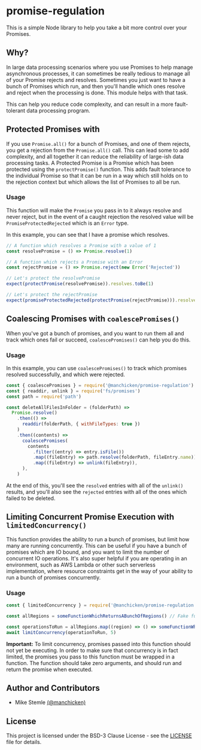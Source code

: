 # promise-regulation

This is a simple Node library to help you take a bit more control over your Promises.

## Why?

In large data processing scenarios where you use Promises to help manage asynchronous processes, it can sometimes be really tedious to manage all of your Promise rejects and resolves. Sometimes you just want to have a bunch of Promises which run, and then you'll handle which ones resolve and reject when the processing is done. This module helps with that task.

This can help you reduce code complexity, and can result in a more fault-tolerant data processing program.

## Protected Promises with

If you use `Promise.all()` for a bunch of Promises, and one of them rejects, you get a rejection from the `Promise.all()` call. This can lead some to add complexity, and all together it can reduce the reliability of large-ish data processing tasks. A Protected Promise is a Promise which has been protected using the `protectPromise()` function. This adds fault tolerance to the individual Promise so that it can be run in a way which still holds on to the rejection context but which allows the list of Promises to all be run.

### Usage

This function will make the `Promise` you pass in to it always resolve and never reject, but in the event of a caught rejection the resolved value will be `PromiseProtectedRejected` which is an `Error` type.

In this example, you can see that I have a promise which resolves.

```javascript
// A function which resolves a Promise with a value of 1
const resolvePromise = () => Promise.resolve(1)

// A function which rejects a Promise with an Error
const rejectPromise = () => Promise.reject(new Error('Rejected'))

// Let's protect the resolvePromise
expect(protectPromise(resolvePromise)).resolves.toBe(1)

// Let's protect the rejectPromise
expect(promiseProtectedRejected(protectPromise(rejectPromise))).resolves.toBeInstanceOf(PromiseProtectedRejected)
```

## Coalescing Promises with `coalescePromises()`

When you've got a bunch of promises, and you want to run them all and track which ones fail or succeed, `coalescePromises()` can help you do this.

### Usage

In this example, you can use `coalescePromises()` to track which promises resolved successfully, and which were rejected.

```javascript
const { coalescePromises } = require('@manchicken/promise-regulation')
const { readdir, unlink } = require('fs/promises')
const path = require('path')

const deleteAllFilesInFolder = (folderPath) =>
  Promise.resolve()
    .then(() =>
      readdir(folderPath, { withFileTypes: true })
    )
    .then((contents) =>
      coalescePromises(
        contents
          .filter((entry) => entry.isFile())
          .map((fileEntry) => path.resolve(folderPath, fileEntry.name))
          .map((fileEntry) => unlink(fileEntry)),
      ),
    )
```

At the end of this, you'll see the `resolved` entries with all of the `unlink()` results, and you'll also see the `rejected` entries with all of the ones which failed to be deleted.

## Limiting Concurrent Promise Execution with `limitedConcurrency()`

This function provides the ability to run a bunch of promises, but limit how many are running concurrently. This can be useful if you have a bunch of promises which are IO bound, and you want to limit the number of concurrent IO operations. It's also super helpful if you are operating in an environment, such as AWS Lambda or other such serverless implementation, where resource constraints get in the way of your ability to run a bunch of promises concurrently.

### Usage

```javascript
const { limitedConcurrency } = require('@manchicken/promise-regulation')

const allRegions = someFunctionWhichReturnsABunchOfRegions() // Fake function for demonstration purposes

const operationsToRun = allRegions.map((region) => () => someFunctionWhichReturnsAPromise(region))
await limitConcurrency(operationToRun, 5)
```

**Important:** To limit concurrency, promises passed into this function should not yet be executing. In order to make sure that concurrency is in fact limited, the promises you pass to this function must be wrapped in a function. The function should take zero arguments, and should run and return the promise when executed.

## Author and Contributors

- Mike Stemle [(@manchicken)](https://github.com/manchicken)

## License

This project is licensed under the BSD-3 Clause License - see the [LICENSE](LICENSE) file for details.
